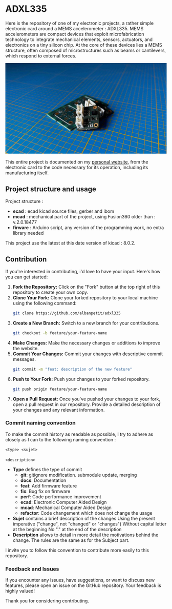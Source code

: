 # ADXL335

Here is the repository of one of my electronic projects, a rather simple electronic card around a MEMS accelerometer : ADXL335. MEMS accelerometers are compact devices that exploit microfabrication technology to integrate mechanical elements, sensors, actuators, and electronics on a tiny silicon chip. At the core of these devices lies a MEMS structure, often composed of microstructures such as beams or cantilevers, which respond to external forces.

![ADXL335](./extra/main-image.jpeg)

This entire project is documented on my [personal website](https://albanpetit.com/posts/adxl-335-accelerometer/), from the electronic card to the code necessary for its operation, including its manufacturing itself. 

## Project structure and usage

Project structure :
- **ecad** : ecad kicad source files, gerber and ibom
- **mcad** : mechanical part of the project, using Fusion360 older than : v.2.0.18477
- **firware** : Arduino script, any version of the programming work, no extra library needed

This project use the latest at this date version of kicad : 8.0.2. 

## Contribution

If you're interested in contributing, i'd love to have your input. Here's how you can get started:

1. **Fork the Repository:** Click on the "Fork" button at the top right of this repository to create your own copy.
2. **Clone Your Fork:** Clone your forked repository to your local machine using the following command:
   ```bash
   git clone https://github.com/albanpetit/adxl335
   ```
3. **Create a New Branch:** Switch to a new branch for your contributions.
   ```bash
   git checkout -b feature/your-feature-name
   ```
4. **Make Changes:** Make the necessary changes or additions to improve the website.
5. **Commit Your Changes:** Commit your changes with descriptive commit messages.
   ```bash
   git commit -m "feat: description of the new feature"
   ```
6. **Push to Your Fork:** Push your changes to your forked repository.
   ```bash
   git push origin feature/your-feature-name
   ```
7. **Open a Pull Request:** Once you've pushed your changes to your fork, open a pull request in our repository. Provide a detailed description of your changes and any relevant information.

### Commit naming convention

To make the commit history as readable as possible, I try to adhere as closely as I can to the following naming convention :

```
<type> <sujet>

<description>
```

- **Type** defines the type of commit
  - **git**: gitignore modification. submodule update, merging
  - **docs**: Documentation
  - **feat**: Add firmware feature
  - **fix**: Bug fix on firmware
  - **perf**: Code performance improvement
  - **ecad**: Electronic Computer Aided Design
  - **mcad**: Mechanical Computer Aided Design
  - **refactor**: Code changement which does not change the usage
- **Sujet** contains a brief description of the changes
  Using the present imperative ("change", not "changed" or "changes")
  Without capital letter at the beginning
  No "." at the end of the description
- **Description** allows to detail in more detail the motivations behind
  the change. The rules are the same as for the Subject part.

I invite you to follow this convention to contribute more easily to this repository.

### Feedback and Issues

If you encounter any issues, have suggestions, or want to discuss new features,
please open an issue on the GitHub repository. Your feedback is highly valued!

Thank you for considering contributing.